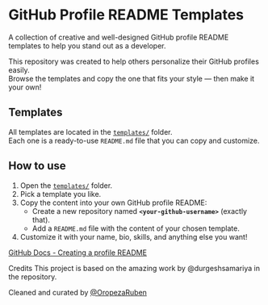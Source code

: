 # GitHub Profile README Templates

A collection of creative and well-designed GitHub profile README templates 
to help you stand out as a developer.

This repository was created to help others personalize their GitHub 
profiles easily.  
Browse the templates and copy the one that fits your style — then make it 
your own!

## Templates

All templates are located in the [`templates/`](./templates) folder.  
Each one is a ready-to-use `README.md` file that you can copy and 
customize.

## How to use

1. Open the [`templates/`](./templates) folder.
2. Pick a template you like.
3. Copy the content into your own GitHub profile README:
   - Create a new repository named **`<your-github-username>`** (exactly 
that).
   - Add a `README.md` file with the content of your chosen template.
4. Customize it with your name, bio, skills, and anything else you want!

[GitHub Docs - Creating a profile 
README](https://docs.github.com/en/account-and-profile/setting-up-and-managing-your-github-profile/customizing-your-profile/about-your-profile)

Credits
This project is based on the amazing work by
@durgeshsamariya in the repository.

Cleaned and curated️ by 
[@OropezaRuben](https://github.com/OropezaRuben)
